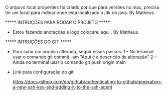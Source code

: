 O arquivo local.properties foi criado por que para versões no mac, precisa ter um local
para indicar onde está localizado o jdk do java. By Matheus.

***** INTRUÇÕES PARA RODAR O PROJETO *****

- Estou fazendo anotações e logo colocarei aqui . By Matheus.

***** INTRUÇÕES DO GIT *****

- Para subir um arquivo alterado, seguir esses passos: 
    1 - No terminal usar o comando git commit -am "Aqui é a descrição da alteração" 
    2 - Ainda no terminal usar o comando git push origin main 

- Link para configuração do git

    https://docs.github.com/en/github/authenticating-to-github/generating-a-new-ssh-key-and-adding-it-to-the-ssh-agent
